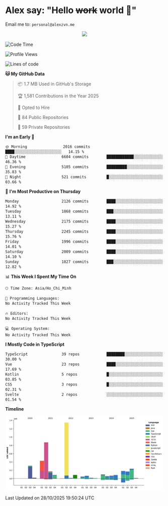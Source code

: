 # Alex say: "Hello ~~work~~ world 🐾"
Email me to: `personal@alexzvn.me`


<p align=center>
  <a href="https://skillicons.dev">
    <img src="https://skillicons.dev/icons?i=ts,js,php,nodejs,bun,vue,nuxt,react,svelte,tauri,laravel,rust,mongodb,docker,electron,redis,rabbitmq,tailwind,git,cloudflare,elysia,mysql,nginx,rollupjs,sentry,ubuntu,yarn,html,css,vite" />
  </a>
</p>

<!--START_SECTION:waka-->
![Code Time](http://img.shields.io/badge/Code%20Time-1%2C066%20hrs%2055%20mins-blue)

![Profile Views](http://img.shields.io/badge/Profile%20Views-2-blue)

![Lines of code](https://img.shields.io/badge/From%20Hello%20World%20I%27ve%20Written-4.4%20million%20lines%20of%20code-blue)

**🐱 My GitHub Data** 

> 📦 1.7 MB Used in GitHub's Storage 
 > 
> 🏆 1,581 Contributions in the Year 2025
 > 
> 💼 Opted to Hire
 > 
> 📜 84 Public Repositories 
 > 
> 🔑 59 Private Repositories 
 > 
**I'm an Early 🐤** 

```text
🌞 Morning                2016 commits        ████░░░░░░░░░░░░░░░░░░░░░   14.15 % 
🌆 Daytime                6604 commits        ████████████░░░░░░░░░░░░░   46.36 % 
🌃 Evening                5105 commits        █████████░░░░░░░░░░░░░░░░   35.83 % 
🌙 Night                  521 commits         █░░░░░░░░░░░░░░░░░░░░░░░░   03.66 % 
```
📅 **I'm Most Productive on Thursday** 

```text
Monday                   2126 commits        ████░░░░░░░░░░░░░░░░░░░░░   14.92 % 
Tuesday                  1868 commits        ███░░░░░░░░░░░░░░░░░░░░░░   13.11 % 
Wednesday                2175 commits        ████░░░░░░░░░░░░░░░░░░░░░   15.27 % 
Thursday                 2245 commits        ████░░░░░░░░░░░░░░░░░░░░░   15.76 % 
Friday                   1996 commits        ████░░░░░░░░░░░░░░░░░░░░░   14.01 % 
Saturday                 2009 commits        ████░░░░░░░░░░░░░░░░░░░░░   14.10 % 
Sunday                   1827 commits        ███░░░░░░░░░░░░░░░░░░░░░░   12.82 % 
```


📊 **This Week I Spent My Time On** 

```text
🕑︎ Time Zone: Asia/Ho_Chi_Minh

💬 Programming Languages: 
No Activity Tracked This Week

🔥 Editors: 
No Activity Tracked This Week

💻 Operating System: 
No Activity Tracked This Week
```

**I Mostly Code in TypeScript** 

```text
TypeScript               39 repos            ████████░░░░░░░░░░░░░░░░░   30.00 % 
Vue                      23 repos            ████░░░░░░░░░░░░░░░░░░░░░   17.69 % 
Kotlin                   5 repos             █░░░░░░░░░░░░░░░░░░░░░░░░   03.85 % 
CSS                      3 repos             █░░░░░░░░░░░░░░░░░░░░░░░░   02.31 % 
Svelte                   2 repos             ░░░░░░░░░░░░░░░░░░░░░░░░░   01.54 % 
```



**Timeline**

![Lines of Code chart](https://raw.githubusercontent.com/alexzvn/alexzvn/main/assets/bar_graph.png)


 Last Updated on 28/10/2025 19:50:24 UTC
<!--END_SECTION:waka-->
